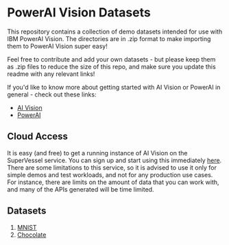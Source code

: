 # PowerAI Vision Datasets

This repository contains a collection of demo datasets intended for use with IBM PowerAI Vision. The directories are in .zip format to make importing them to PowerAI Vision super easy!

Feel free to contribute and add your own datasets - but please keep them as .zip files to reduce the size of this repo, and make sure you update this readme with any relevant links!

If you'd like to know more about getting started with AI Vision or PowerAI in general - check out these links:

* [AI Vision](https://developer.ibm.com/linuxonpower/deep-learning-powerai/technology-previews/powerai-vision/)
* [PowerAI](https://developer.ibm.com/linuxonpower/deep-learning-powerai/)

## Cloud Access

It is easy (and free) to get a running instance of AI Vision on the SuperVessel service. You can sign up and start using this immediately [here](https://ny1.ptopenlab.com/AIVision/index.html).
There are some limitations to this service, so it is advised to use it only for simple demos and test workloads, and not for any production use cases. For instance, there are limits on the amount of data that you can work with, and many of the APIs generated will be time limited.


## Datasets

1. [MNIST](./MNIST/)
2. [Chocolate](./chocolate/)
